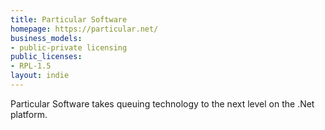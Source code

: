 ```yaml
---
title: Particular Software
homepage: https://particular.net/
business_models:
- public-private licensing
public_licenses:
- RPL-1.5
layout: indie
---
```


Particular Software takes queuing technology to the next level on the .Net platform.
